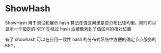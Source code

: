 # ShowHash
ShowHash 用于测试和展示 hash 算法在值区间里是否分布比较均衡。同时可以显示一个指定的 KEY 在经过 hash 后被散列到了值区间的相对位置

有了 showhash 可以在应用一致性 hash 的分布式系统中方便的确定节点服务的 KEY。
